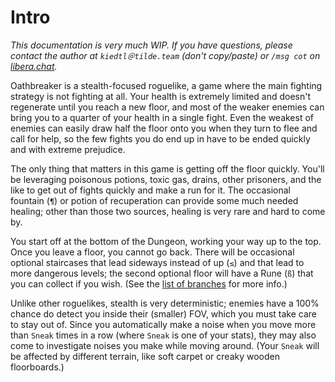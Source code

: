 # Intro

*This documentation is very much WIP. If you have questions, please contact the
author at `kiedtl＠tilde.team` (don't copy/paste) or `/msg cot` on
[libera.chat](https://libera.chat).*

Oathbreaker is a stealth-focused roguelike, a game where the main fighting
strategy is not fighting at all. Your health is extremely limited and doesn't
regenerate until you reach a new floor, and most of the weaker enemies can bring
you to a quarter of your health in a single fight. Even the weakest of enemies
can easily draw half the floor onto you when they turn to flee and call for
help, so the few fights you do end up in have to be ended quickly and with
extreme prejudice.

The only thing that matters in this game is getting off the floor quickly.
You'll be leveraging poisonous potions, toxic gas, drains, other prisoners, and
the like to get out of fights quickly and make a run for it. The occasional
fountain (`¶`) or potion of recuperation can provide some much needed healing;
other than those two sources, healing is very rare and hard to come by.

You start off at the bottom of the Dungeon, working your way up to the top. Once
you leave a floor, you cannot go back. There will be occasional optional
staircases that lead sideways instead of up (`≤`) and that lead to more
dangerous levels; the second optional floor will have a Rune (`ß`) that you can
collect if you wish. (See the [list of branches](branches.md) for more info.)

Unlike other roguelikes, stealth is very deterministic; enemies have a 100%
chance do detect you inside their (smaller) FOV, which you must take care to
stay out of. Since you automatically make a noise when you move more than
`Sneak` times in a row (where `Sneak` is one of your stats), they may also come
to investigate noises you make while moving around. (Your `Sneak` will be
affected by different terrain, like soft carpet or creaky wooden floorboards.)
